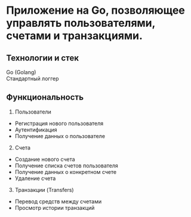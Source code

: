 # Приложение на Go, позволяющее управлять пользователями, счетами и транзакциями. 

## Технологии и стек 
Go (Golang)  
Стандартный логгер 

## Функциональность 
1. Пользователи 
- Регистрация нового пользователя
- Аутентификация
- Получение данных о пользователе 
2. Счета
- Создание нового счета
- Получение списка счетов пользователя
- Получение данных о конкретном счете
- Удаление счета 
3. Транзакции (Transfers) 
- Перевод средств между счетами
- Просмотр истории транзакций 

